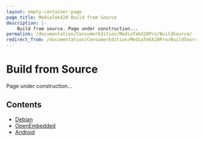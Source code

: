 ```yaml
---
layout: empty-container-page
page_title: MediaTekX20 Build from Source
description: |-
    Build from source. Page under construction...
permalink: /documentation/ConsumerEdition/MediaTekX20Pro/BuildSource/
redirect_from: /documentation/ConsumerEdition/MediaTekX20Pro/BuildSource/README.md/
---
```

# Build from Source

Page under construction...

## Contents

- [Debian]()
- [OpenEmbedded]()
- [Android]()
